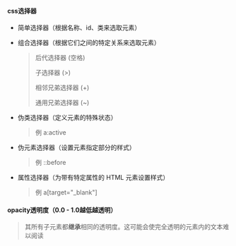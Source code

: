 #### css选择器

* 简单选择器（根据名称、id、类来选取元素）

* 组合选择器（根据它们之间的特定关系来选取元素）

  > 后代选择器 (空格)
  >
  > 子选择器 (>)
  >
  > 相邻兄弟选择器 (+)
  >
  > 通用兄弟选择器 (~)

* 伪类选择器（定义元素的特殊状态）

  > 例 a:active

* 伪元素选择器（设置元素指定部分的样式）

  > 例 ::before

* 属性选择器（为带有特定属性的 HTML 元素设置样式）

  > 例 a[target="_blank"]

#### opacity透明度（0.0 - 1.0越低越透明）

> 其所有子元素都**继承**相同的透明度。这可能会使完全透明的元素内的文本难以阅读

